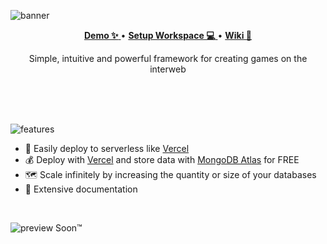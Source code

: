 ![banner](https://github.com/joseph-gerald/web-game-framework/assets/73967013/3ccb858d-3a27-45ef-9522-c8f95d0cbf50)

<p align="center">
  <a href="https://demo.joo.tech/">
    <strong>Demo ✨</strong>
  </a>
  •
  <a href="soon">
    <strong>Setup Workspace 💻</strong>
  </a>
  •
  <a href="soon">
    <strong>Wiki 📖</strong>
  </a>
</p>

<p align="center">
  Simple, intuitive and powerful framework for creating games on the interweb
</p>

<br>
<br>
<br>

![features](https://github.com/joseph-gerald/web-game-framework/assets/73967013/97c32331-8349-4838-8431-77631efad632)
- 🚀 Easily deploy to serverless like [Vercel](https://vercel.com/)
- 💰 Deploy with [Vercel](https://vercel.com/) and store data with [MongoDB Atlas](https://www.mongodb.com/atlas/database) for FREE
- 🗺️ Scale infinitely by increasing the quantity or size of your databases
- 📄 Extensive documentation

<br>

![preview](https://github.com/joseph-gerald/web-game-framework/assets/73967013/63758416-d385-4fdf-b0ba-ce7c68fd423b)
Soon™️


